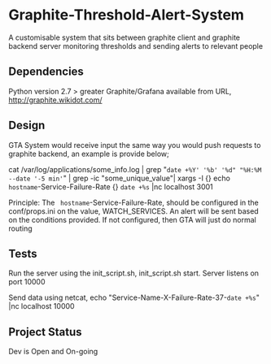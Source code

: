 # Graphite-Threshold-Alert-System
A customisable system that sits between graphite client and graphite backend server monitoring thresholds and sending alerts to relevant people

Dependencies
--------------
Python version 2.7 > greater
Graphite/Grafana available from URL, http://graphite.wikidot.com/

Design
---------
GTA System would receive input the same way you would push requests to graphite backend, an example is provide below;

cat /var/log/applications/some_info.log | grep "`date +%Y' '%b' '%d" "%H:%M --date '-5 min'`" |  grep -ic "some_unique_value"| xargs -I {} echo ` hostname`-Service-Failure-Rate {} `date +%s` |nc localhost 3001

Principle: The ` hostname`-Service-Failure-Rate, should be configured in the conf/props.ini on the value, WATCH_SERVICES. An alert will be sent based on the conditions provided. If not configured, then GTA will just do normal routing

Tests
----------
Run the server using the init_script.sh, init_script.sh start. Server listens on port 10000

Send data using netcat, echo "Service-Name-X-Failure-Rate-37-`date +%s`" |nc localhost 10000

Project Status
---------------
Dev is Open and On-going
